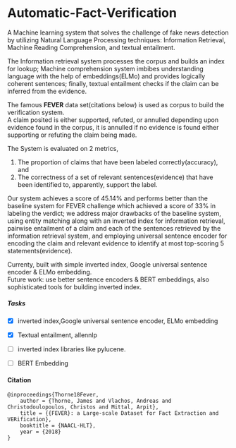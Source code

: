 # Automatic-Fact-Verification
A Machine learning system that solves the challenge of fake news detection by utilizing Natural Language Processing techniques: Information Retrieval, Machine Reading Comprehension, and textual entailment.

The Information retrieval system processes the corpus and builds an index for lookup; Machine comprehension system imbibes understanding language with the help of embeddings(ELMo) and provides logically coherent sentences; finally, textual entailment checks if the claim can be inferred from the evidence.  

The famous **FEVER** data set(citations below) is used as corpus to build the verification system.  
A claim posited is either supported, refuted, or annulled depending upon evidence found in the corpus, it is annulled if no evidence is found either supporting or refuting the claim being made.  

The System is evaluated on 2 metrics,  
1. The proportion of claims that have been labeled correctly(accuracy), and  
2. The correctness of a set of relevant sentences(evidence) that have been identified to, apparently, support the label.  

Our system achieves a score of 45.14% and performs better than the baseline system for FEVER challenge which achieved a score of 33% in labeling the verdict; we address major drawbacks of the baseline system, using entity matching along with an inverted index for information retrieval, pairwise entailment of a claim and each of the sentences retrieved by the information retrieval system, and employing universal sentence encoder for encoding the claim and relevant evidence to identify at most top-scoring 5 statements(evidence).  

Currenty, built with simple inverted index, Google universal sentence encoder & ELMo embedding.  
Future work: use better sentence encoders & BERT embeddings, also sophisticated tools for building inverted index.  

##### Tasks
- [x] inverted index,Google universal sentence encoder, ELMo embedding  
- [x] Textual entailment, allennlp  
- [ ] inverted index libraries like pylucene.  
- [ ] BERT Embedding  


#### Citation
```
@inproceedings{Thorne18Fever,  
    author = {Thorne, James and Vlachos, Andreas and Christodoulopoulos, Christos and Mittal, Arpit},  
    title = {{FEVER}: a Large-scale Dataset for Fact Extraction and VERification},  
    booktitle = {NAACL-HLT},  
    year = {2018}  
}
```
